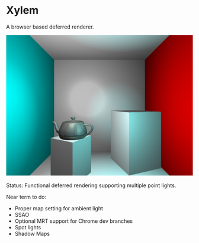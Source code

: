 # Xylem

A browser based deferred renderer.

![cornell box with teapot](notes/ss_2013-06-26.png)

Status: Functional deferred rendering supporting multiple point lights.

Near term to do:
* Proper map setting for ambient light
* SSAO
* Optional MRT support for Chrome dev branches
* Spot lights
* Shadow Maps
